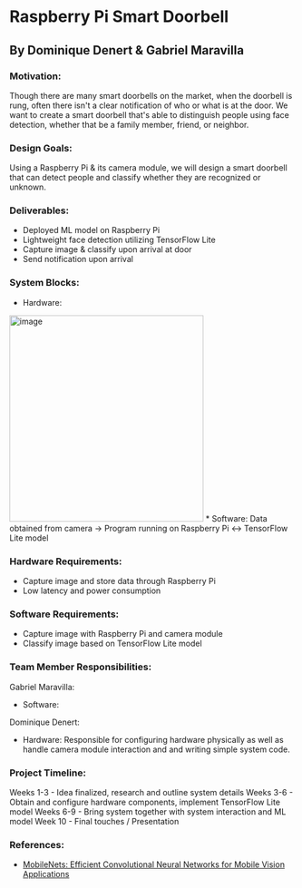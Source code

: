 # Raspberry Pi Smart Doorbell
## By Dominique Denert & Gabriel Maravilla

### Motivation:
Though there are many smart doorbells on the market, when the doorbell is rung, often there isn't a clear notification of who or what is at the door. We want to create a smart doorbell that's able to distinguish people using face detection, whether that be a family member, friend, or neighbor.

### Design Goals:
Using a Raspberry Pi & its camera module, we will design a smart doorbell that can detect people and classify whether they are recognized or unknown.

### Deliverables:
* Deployed ML model on Raspberry Pi
* Lightweight face detection utilizing TensorFlow Lite
* Capture image & classify upon arrival at door
* Send notification upon arrival

### System Blocks:
* Hardware:
<img width="342" height="364" alt="image" src="https://github.com/user-attachments/assets/2f35e3e7-5eec-4939-8e9e-9eead03df148" />
* Software:
Data obtained from camera -> Program running on Raspberry Pi <-> TensorFlow Lite model

### Hardware Requirements:
* Capture image and store data through Raspberry Pi
* Low latency and power consumption

### Software Requirements:
* Capture image with Raspberry Pi and camera module
* Classify image based on TensorFlow Lite model

### Team Member Responsibilities:
Gabriel Maravilla:
* Software:

Dominique Denert:
* Hardware: Responsible for configuring hardware physically as well as handle camera module interaction and and writing simple system code.

### Project Timeline:
Weeks 1-3 - Idea finalized, research and outline system details
Weeks 3-6 - Obtain and configure hardware components, implement TensorFlow Lite model
Weeks 6-9 - Bring system together with system interaction and ML model
Week 10 - Final touches / Presentation

### References:
* [MobileNets: Efficient Convolutional Neural Networks for Mobile Vision Applications](https://arxiv.org/abs/1704.04861)
